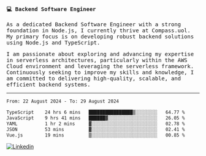 
<samp>
  
#### 💻 Backend Software Engineer

As a dedicated Backend Software Engineer with a strong foundation in Node.js, I currently thrive at Compass.uol. My primary focus is on developing robust backend solutions using Node.js and TypeScript.

I am passionate about exploring and advancing my expertise in serverless architectures, particularly within the AWS Cloud environment and leveraging the serverless framework. Continuously seeking to improve my skills and knowledge, I am committed to delivering high-quality, scalable, and efficient backend systems.

---

<!--START_SECTION:waka-->

```txt
From: 22 August 2024 - To: 29 August 2024

TypeScript    24 hrs 6 mins   ████████████████▒░░░░░░░░   64.77 %
JavaScript    9 hrs 41 mins   ██████▓░░░░░░░░░░░░░░░░░░   26.05 %
YAML          1 hr 2 mins     ▓░░░░░░░░░░░░░░░░░░░░░░░░   02.78 %
JSON          53 mins         ▓░░░░░░░░░░░░░░░░░░░░░░░░   02.41 %
Vue.js        19 mins         ▒░░░░░░░░░░░░░░░░░░░░░░░░   00.85 %
```

<!--END_SECTION:waka-->
  
</samp>

[![Linkedin](https://img.shields.io/badge/-Mateus%20Garcia-c080ff?style=flat-square&logo=Linkedin&logoColor=white&link=https://www.linkedin.com/in/mpgxc)](https://www.linkedin.com/in/mateusogarcia) 
